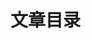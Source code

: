 <script lang="ts" setup>
import Catalog from '../../components/Catalog.vue'
import { Category } from '../../constants/category-const.mts'
</script>

# 文章目录

<Catalog :category="Category.ARTICLE"/>